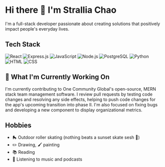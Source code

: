 # Hi there 👋 I'm Strallia Chao

I'm a full-stack developer passionate about creating solutions that positively impact people's everyday lives.

## Tech Stack

![React](https://img.shields.io/badge/React-20232a?style=for-the-badge&logo=react)
![Express.js](https://img.shields.io/badge/express-20232a?style=for-the-badge&logo=express)
![JavaScript](https://img.shields.io/badge/javascript-20232a?style=for-the-badge&logo=javascript)
![Node.js](https://img.shields.io/badge/Node.js-20232a?style=for-the-badge&logo=node.js)
![PostgreSQL](https://img.shields.io/badge/PostgreSQL-20232a?style=for-the-badge&logo=postgresql)
![Python](https://img.shields.io/badge/python-20232a?style=for-the-badge&logo=python)
![HTML](https://img.shields.io/badge/html5-20232a?style=for-the-badge&logo=html5)
![CSS](https://img.shields.io/badge/css3-20232a?style=for-the-badge&logo=css3)

## 🔭 What I'm Currently Working On

I'm currently contributing to One Community Global's open-source, MERN stack team management software. I review pull requests by testing code changes and resolving any side effects, helping to push code changes for the app's upcoming transition into phase II. I'm also focused on fixing bugs and developing a new component to display organizational metrics.


## Hobbies

- 🛼 Outdoor roller skating (nothing beats a sunset skate sesh 🌄)
- :pencil2: Drawing, 🖌️ painting
- 📚 Reading
- 🎵 Listening to music and podcasts

<!--
**strallia/strallia** is a ✨ _special_ ✨ repository because its `README.md` (this file) appears on your GitHub profile.

Here are some ideas to get you started:

- 🔭 I’m currently working on ...
- 🌱 I’m currently learning ...
- 👯 I’m looking to collaborate on ...
- 🤔 I’m looking for help with ...
- 💬 Ask me about ...
- 📫 How to reach me: ...
- 😄 Pronouns: ...
- ⚡ Fun fact: ...
-->
